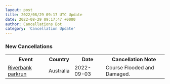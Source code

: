 ```yaml
---
layout: post
title: 2022/08/29 09:17 UTC Update
date: 2022-08-29 09:17:47 +0000
author: Cancellations Bot
category: 'Cancellation Update'
---
```


<h3>New Cancellations</h3>
<div class='hscrollable'>
<table style='width: 100%'>
    <tr>
        <th>Event</th>
        <th>Country</th>
        <th>Date</th>
        <th>Cancellation Note</th>
    </tr>
    <tr>
        <td><a href="https://www.parkrun.com.au/riverbank">Riverbank parkrun</a></td>
        <td>Australia</td>
        <td>2022-09-03</td>
        <td>Course Flooded and Damaged.</td>
    </tr>
</table>
</div>
